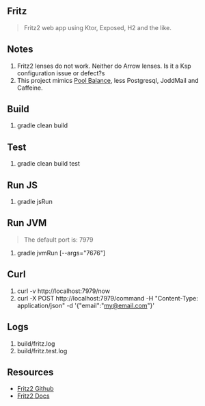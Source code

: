 Fritz
-----
>Fritz2 web app using Ktor, Exposed, H2 and the like.

Notes
-----
1. Fritz2 lenses do not work. Neither do Arrow lenses. Is it a Ksp configuration issue or defect?s
2. This project mimics [Pool Balance](https://github.com/objektwerks/pool.balance.w), less Postgresql, JoddMail and Caffeine.

Build
-----
1. gradle clean build

Test
----
1. gradle clean build test

Run JS
------
1. gradle jsRun

Run JVM
-------
>The default port is: 7979
1. gradle jvmRun [--args="7676"]

Curl
----
1. curl -v http://localhost:7979/now
2. curl -X POST http://localhost:7979/command -H "Content-Type: application/json" -d '{"email":"my@email.com"}'

Logs
----
1. build/fritz.log
2. build/fritz.test.log

Resources
---------
* [Fritz2 Github](https://github.com/jwstegemann/fritz2)
* [Fritz2 Docs](https://www.fritz2.dev/docs/)